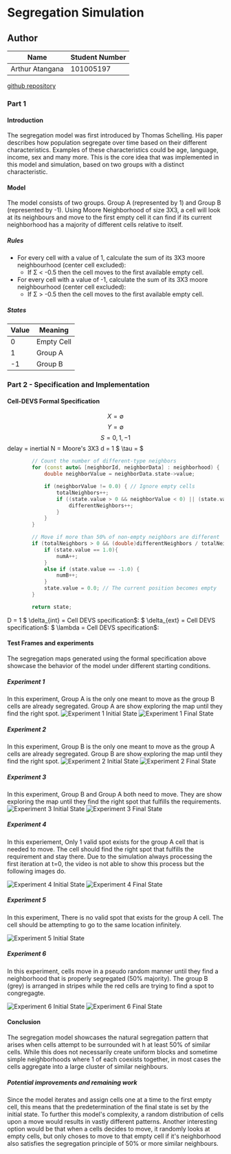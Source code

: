 # Segregation Simulation
## Author
|Name|Student Number|
|-|-|
|Arthur Atangana|101005197|

[github repository](www.github.com/arthuratangana/segregation-simulation)
### Part 1

#### Introduction
The segregation model was first introduced by Thomas Schelling. His paper describes how population segregate over time based on their different characteristics. Examples of these characteristics could be age, language, income, sex and many more. This is the core idea that was implemented in this model and simulation, based on two groups with a distinct characteristic.
#### Model
The model consists of two groups. Group A (represented by 1) and Group B (represented by -1).
Using Moore Neighborhood of size 3X3, a cell will look at its neighbours and move to the first empty cell it can find if its current neighborhood has a majority of different cells relative to itself.
##### Rules
- For every cell with a value of 1, calculate the sum of its 3X3 moore neighbourhood (center cell excluded):
    * If Σ < -0.5 then the cell moves to the first available empty cell.
- For every cell with a value of -1, calculate the sum of its 3X3 moore neighbourhood (center cell excluded):
    * If Σ > -0.5 then the cell moves to the first available empty cell.

##### States
|Value|Meaning|
|-|-|
|0|Empty Cell|
|1|Group A|
|-1|Group B|

### Part 2 - Specification and Implementation
#### Cell-DEVS Formal Specification

$$ X = \emptyset $$
$$ Y = \emptyset $$
$$ S = {0, 1, -1} $$
delay = inertial
N = Moore's 3X3
d = 1
$ \tau = $
```c++
		// Count the number of different-type neighbors
		for (const auto& [neighborId, neighborData] : neighborhood) {
			double neighborValue = neighborData.state->value;

			if (neighborValue != 0.0) { // Ignore empty cells
				totalNeighbors++;
				if ((state.value > 0 && neighborValue < 0) || (state.value < 0 && neighborValue > 0)) {
					differentNeighbors++;
				}
			}
		}

		// Move if more than 50% of non-empty neighbors are different
		if (totalNeighbors > 0 && (double)differentNeighbors / totalNeighbors > 0.5) {
			if (state.value == 1.0){
				numA++;
			}
			else if (state.value == -1.0) {
				numB++;
			}
			state.value = 0.0; // The current position becomes empty
		}

		return state;
```
D = 1
$ \delta_{int} =  Cell DEVS specification$:
$ \delta_{ext} =  Cell DEVS specification$:
$ \lambda =  Cell DEVS specification$:

#### Test Frames and experiments
The segregation maps generated using the formal specification above showcase the behavior of the model under different starting conditions.

##### Experiment 1
In this experiment, Group A is the only one meant to move as the group B cells are already segregated. Group A are show exploring the map until they find the right spot.
![Experiment 1 Initial State](documentation/img/experiment_1_initial_state.png)
![Experiment 1 Final State](documentation/img/experiment_1_final_state.png)
##### Experiment 2
In this experiment, Group B is the only one meant to move as the group A cells are already segregated. Group B are show exploring the map until they find the right spot.
![Experiment 2 Initial State](documentation/img/experiment_2_initial_state.png)
![Experiment 2 Final State](documentation/img/experiment_2_final_state.png)
##### Experiment 3
In this experiment, Group B and Group A both need to move. They are show exploring the map until they find the right spot that fulfills the requirements.
![Experiment 3 Initial State](documentation/img/experiment_3_initial_state.png)
![Experiment 3 Final State](documentation/img/experiment_3_final_state.png)
##### Experiment 4
In this experiement, Only 1 valid spot exists for the group A cell that is needed to move. The cell should find the right spot that fulfills the requirement and stay there. Due to the simulation always processing the first iteration at t=0, the video is not able to show this process but the following images do.

![Experiment 4 Initial State](documentation/img/experiment_4_initial_state.png)
![Experiment 4 Final State](documentation/img/experiment_4_final_state.png)
##### Experiment 5
In this experiment, There is no valid spot that exists for the group A cell. The cell should be attempting to go to the same location infinitely.

![Experiment 5 Initial State](documentation/img/experiment_5_initial_state.png)

##### Experiment 6
In this experiment, cells move in a pseudo random manner until they find a neighborhood that is properly segregated (50% majority). The group B (grey) is arranged in stripes while the red cells are trying to find a spot to congregagte.

![Experiment 6 Initial State](documentation/img/experiment_6_initial_state.png)
![Experiment 6 Final State](documentation/img/experiment_6_final_state.png)

#### Conclusion
The segregation model showcases the natural segregation pattern that arises when cells attempt to be surrounded wit h at least 50% of similar cells. While this does not necessarily create uniform blocks and sometime simple neighborhoods where 1 of each coexists together, in most cases the cells aggregate into a large cluster of similar neighbours.
##### Potential improvements and remaining work
Since the model iterates and assign cells one at a time to the first empty cell, this means that the predetermination of the final state is set by the initial state. To further this model's complexity, a random distribution of cells upon a move would results in vastly different patterns. Another interesting option would be that when a cells decides to move, it randomly looks at empty cells, but only choses to move to that empty cell if it's neighborhood also satisfies the segregation principle of 50% or more similar neighbours.


